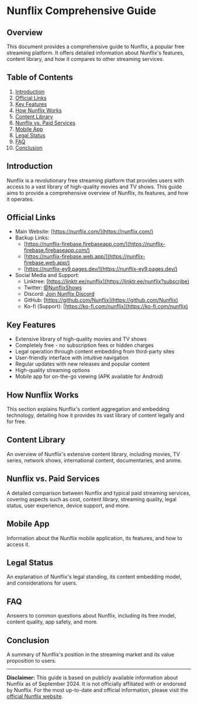 # Nunflix Comprehensive Guide

## Overview

This document provides a comprehensive guide to Nunflix, a popular free streaming platform. It offers detailed information about Nunflix's features, content library, and how it compares to other streaming services.

## Table of Contents

1. [Introduction](#introduction)
2. [Official Links](#official-links)
3. [Key Features](#key-features)
4. [How Nunflix Works](#how-nunflix-works)
5. [Content Library](#content-library)
6. [Nunflix vs. Paid Services](#nunflix-vs-paid-services)
7. [Mobile App](#mobile-app)
8. [Legal Status](#legal-status)
9. [FAQ](#faq)
10. [Conclusion](#conclusion)

## Introduction

Nunflix is a revolutionary free streaming platform that provides users with access to a vast library of high-quality movies and TV shows. This guide aims to provide a comprehensive overview of Nunflix, its features, and how it operates.

## Official Links

- Main Website: [https://nunflix.com/](https://nunflix.com/)
- Backup Links:
  - [https://nunflix-firebase.firebaseapp.com/](https://nunflix-firebase.firebaseapp.com/)
  - [https://nunflix-firebase.web.app/](https://nunflix-firebase.web.app/)
  - [https://nunflix-ey9.pages.dev/](https://nunflix-ey9.pages.dev/)
- Social Media and Support:
  - Linktree: [https://linktr.ee/nunflix](https://linktr.ee/nunflix?subscribe)
  - Twitter: [@NunflixShows](https://x.com/NunflixShows)
  - Discord: [Join Nunflix Discord](https://discord.com/invite/CXVyfhgn26)
  - GitHub: [https://github.com/Nunflix](https://github.com/Nunflix)
  - Ko-fi (Support): [https://ko-fi.com/nunflix](https://ko-fi.com/nunflix)

## Key Features

- Extensive library of high-quality movies and TV shows
- Completely free - no subscription fees or hidden charges
- Legal operation through content embedding from third-party sites
- User-friendly interface with intuitive navigation
- Regular updates with new releases and popular content
- High-quality streaming options
- Mobile app for on-the-go viewing (APK available for Android)

## How Nunflix Works

This section explains Nunflix's content aggregation and embedding technology, detailing how it provides its vast library of content legally and for free.

## Content Library

An overview of Nunflix's extensive content library, including movies, TV series, network shows, international content, documentaries, and anime.

## Nunflix vs. Paid Services

A detailed comparison between Nunflix and typical paid streaming services, covering aspects such as cost, content library, streaming quality, legal status, user experience, device support, and more.

## Mobile App

Information about the Nunflix mobile application, its features, and how to access it.

## Legal Status

An explanation of Nunflix's legal standing, its content embedding model, and considerations for users.

## FAQ

Answers to common questions about Nunflix, including its free model, content quality, app safety, and more.

## Conclusion

A summary of Nunflix's position in the streaming market and its value proposition to users.

---

**Disclaimer:** This guide is based on publicly available information about Nunflix as of September 2024. It is not officially affiliated with or endorsed by Nunflix. For the most up-to-date and official information, please visit the [official Nunflix website](https://nunflix.com/).
